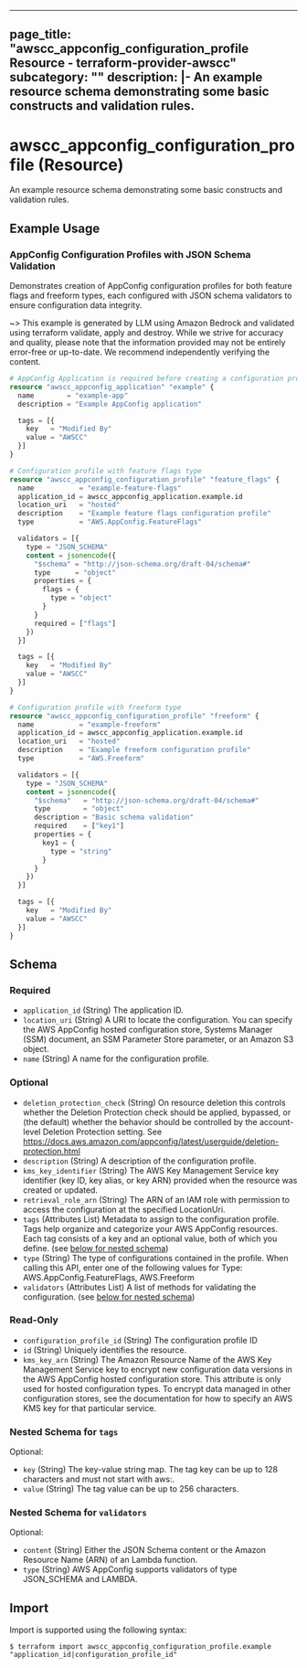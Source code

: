
---
page_title: "awscc_appconfig_configuration_profile Resource - terraform-provider-awscc"
subcategory: ""
description: |-
  An example resource schema demonstrating some basic constructs and validation rules.
---

# awscc_appconfig_configuration_profile (Resource)

An example resource schema demonstrating some basic constructs and validation rules.

## Example Usage

### AppConfig Configuration Profiles with JSON Schema Validation

Demonstrates creation of AppConfig configuration profiles for both feature flags and freeform types, each configured with JSON schema validators to ensure configuration data integrity.

~> This example is generated by LLM using Amazon Bedrock and validated using terraform validate, apply and destroy. While we strive for accuracy and quality, please note that the information provided may not be entirely error-free or up-to-date. We recommend independently verifying the content.

```terraform
# AppConfig Application is required before creating a configuration profile
resource "awscc_appconfig_application" "example" {
  name        = "example-app"
  description = "Example AppConfig application"

  tags = [{
    key   = "Modified By"
    value = "AWSCC"
  }]
}

# Configuration profile with feature flags type
resource "awscc_appconfig_configuration_profile" "feature_flags" {
  name           = "example-feature-flags"
  application_id = awscc_appconfig_application.example.id
  location_uri   = "hosted"
  description    = "Example feature flags configuration profile"
  type           = "AWS.AppConfig.FeatureFlags"

  validators = [{
    type = "JSON_SCHEMA"
    content = jsonencode({
      "$schema" = "http://json-schema.org/draft-04/schema#"
      type      = "object"
      properties = {
        flags = {
          type = "object"
        }
      }
      required = ["flags"]
    })
  }]

  tags = [{
    key   = "Modified By"
    value = "AWSCC"
  }]
}

# Configuration profile with freeform type
resource "awscc_appconfig_configuration_profile" "freeform" {
  name           = "example-freeform"
  application_id = awscc_appconfig_application.example.id
  location_uri   = "hosted"
  description    = "Example freeform configuration profile"
  type           = "AWS.Freeform"

  validators = [{
    type = "JSON_SCHEMA"
    content = jsonencode({
      "$schema"   = "http://json-schema.org/draft-04/schema#"
      type        = "object"
      description = "Basic schema validation"
      required    = ["key1"]
      properties = {
        key1 = {
          type = "string"
        }
      }
    })
  }]

  tags = [{
    key   = "Modified By"
    value = "AWSCC"
  }]
}
```

<!-- schema generated by tfplugindocs -->
## Schema

### Required

- `application_id` (String) The application ID.
- `location_uri` (String) A URI to locate the configuration. You can specify the AWS AppConfig hosted configuration store, Systems Manager (SSM) document, an SSM Parameter Store parameter, or an Amazon S3 object.
- `name` (String) A name for the configuration profile.

### Optional

- `deletion_protection_check` (String) On resource deletion this controls whether the Deletion Protection check should be applied, bypassed, or (the default) whether the behavior should be controlled by the account-level Deletion Protection setting. See https://docs.aws.amazon.com/appconfig/latest/userguide/deletion-protection.html
- `description` (String) A description of the configuration profile.
- `kms_key_identifier` (String) The AWS Key Management Service key identifier (key ID, key alias, or key ARN) provided when the resource was created or updated.
- `retrieval_role_arn` (String) The ARN of an IAM role with permission to access the configuration at the specified LocationUri.
- `tags` (Attributes List) Metadata to assign to the configuration profile. Tags help organize and categorize your AWS AppConfig resources. Each tag consists of a key and an optional value, both of which you define. (see [below for nested schema](#nestedatt--tags))
- `type` (String) The type of configurations contained in the profile. When calling this API, enter one of the following values for Type: AWS.AppConfig.FeatureFlags, AWS.Freeform
- `validators` (Attributes List) A list of methods for validating the configuration. (see [below for nested schema](#nestedatt--validators))

### Read-Only

- `configuration_profile_id` (String) The configuration profile ID
- `id` (String) Uniquely identifies the resource.
- `kms_key_arn` (String) The Amazon Resource Name of the AWS Key Management Service key to encrypt new configuration data versions in the AWS AppConfig hosted configuration store. This attribute is only used for hosted configuration types. To encrypt data managed in other configuration stores, see the documentation for how to specify an AWS KMS key for that particular service.

<a id="nestedatt--tags"></a>
### Nested Schema for `tags`

Optional:

- `key` (String) The key-value string map. The tag key can be up to 128 characters and must not start with aws:.
- `value` (String) The tag value can be up to 256 characters.


<a id="nestedatt--validators"></a>
### Nested Schema for `validators`

Optional:

- `content` (String) Either the JSON Schema content or the Amazon Resource Name (ARN) of an Lambda function.
- `type` (String) AWS AppConfig supports validators of type JSON_SCHEMA and LAMBDA.

## Import

Import is supported using the following syntax:

```shell
$ terraform import awscc_appconfig_configuration_profile.example "application_id|configuration_profile_id"
```
